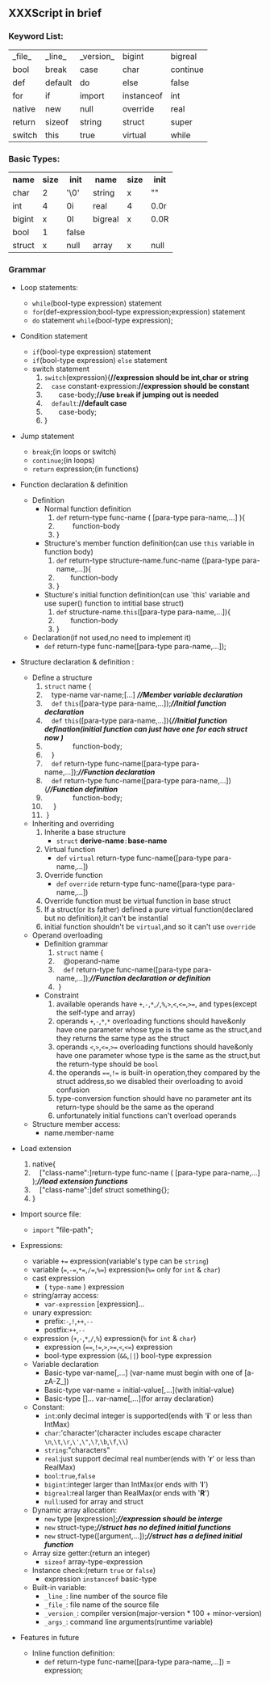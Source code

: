 ## XXXScript in brief ##

### Keyword List: ###
<table>
<tr><td>_file_</td><td>_line_</td><td>_version_</td><td>bigint</td><td>bigreal</td></tr>
<tr><td>bool</td><td>break</td><td>case</td><td>char</td><td>continue</td></tr>
<tr><td>def</td><td>default</td><td>do</td><td>else</td><td>false</td></tr>
<tr><td>for</td><td>if</td><td>import</td><td>instanceof</td><td>int</td></tr>
<tr><td>native</td><td>new</td><td>null</td><td>override</td><td>real</td></tr>
<tr><td>return</td><td>sizeof</td><td>string</td><td>struct</td><td>super</td></tr>
<tr><td>switch</td><td>this</td><td>true</td><td>virtual</td><td>while</td></tr>
<tr></tr>
</table>


### Basic Types: ###
<table>
		<tr>
			<th>name</th>
			<th>size</th>
			<th>init</th>
			<th>name</th>
			<th>size</th>
			<th>init</th>
		</tr>
		<tr>
			<td>char</td>
			<td>2</td>
			<td>'\0'</td>
			<td>string</td>
			<td>x</td>
			<td>""</td>
		</tr>
		<tr>
			<td>int</td>
			<td>4</td>
			<td>0i</td>
			<td>real</td>
			<td>4</td>
			<td>0.0r</td>
		</tr>
		<tr>
			<td>bigint</td>
			<td>x</td>
			<td>0I</td>
			<td>bigreal</td>
			<td>x</td>
			<td>0.0R</td>
		</tr>
		<tr>
			<td>bool</td>
			<td>1</td>
			<td>false</td>
			<td></td>
			<td></td>
			<td></td>
		</tr>
		<tr>
			<td>struct</td>
			<td>x</td>
			<td>null</td>
			<td>array</td>
			<td>x</td>
			<td>null</td>
		</tr>
</table>

### Grammar ###

* Loop statements:
	* `while`(bool-type expression) statement
	* `for`(def-expression;bool-type expression;expression) statement
	* `do` statement `while`(bool-type expression);
* Condition statement
	* `if`(bool-type expression) statement
	* `if`(bool-type expression) `else` statement
	*  switch statement
		1. `switch`(expression){**//expression should be int,char or string**
		2. &emsp;`case` constant-expression:**//expression should be constant**
		3. &emsp;&emsp;case-body;**//use `break` if jumping out is needed**
		3. &emsp;`default`:**//default case**
		4. &emsp;&emsp;case-body;
		4. }
	  
* Jump statement
	* `break`;(in loops or switch)
	* `continue`;(in loops)
	* `return` expression;(in functions)
* Function declaration & definition
	* Definition
		* Normal function definition
			1. `def` return-type func-name ( [para-type para-name,...] ){
			2. &emsp;&emsp; function-body
			3. }
		* Structure's member function definition(can use `this` variable in function body)
			1. `def` return-type structure-name.func-name ([para-type para-name,...]){
			2. &emsp;&emsp;function-body
 			3. }
 		* Stucture's initial function definition(can use `this' variable and use super() function to intitial base struct)
	 		1. `def` structure-name.`this`([para-type para-name,...]){
	 		2. &emsp;&emsp;function-body
	 		3. }
	* Declaration(if not used,no need to implement it)
		- `def` return-type func-name([para-type para-name,...]);
* Structure declaration & definition :
	- Define a structure
		1.  `struct` name {
		2. &emsp;type-name var-name;[...] ***//Member variable declaration***
		3. &emsp;`def` `this`([para-type para-name,...]);***//Initial function declaration***
		4. &emsp;`def` `this`([para-type para-name,...]){***//Initial function defination(initial function can just have one for each struct now )***
		5. &emsp;&emsp;&emsp;&emsp;function-body;
		6. &emsp;}
		7. &emsp;`def` return-type func-name([para-type para-name,...]);***//Function declaration***
		8. &emsp;`def` return-type func-name([para-type para-name,...]){***//Function definition***
		9. &emsp;&emsp;&emsp;&emsp;function-body;
		10.	&emsp;&nbsp;}
		11. &nbsp;}
	- Inheriting and overriding
		1. Inherite a base structure
			- `struct` **derive-name**`:`**base-name**
		2. Virtual function
			- `def` `virtual` return-type func-name([para-type para-name,...]) 
		3. Override function
			- `def` `override` return-type func-name([para-type para-name,...]) 
		4. Override function must be virtual function in base struct
		5. If a struct(or its father) defined a pure virtual function(declared but no definition),it can't be instantial
		6. initial function shouldn't be `virtual`,and so it can't use `override`
	- Operand overloading
		- Definition grammar
			1.  `struct` name {
			2.  &emsp;@operand-name
			3.  &emsp;`def` return-type func-name([para-type para-name,...]);***//Function declaration or definition***
			4.  &nbsp;}
		- Constraint
			1. available operands have `+`,`-`,`*`,`/`,`%`,`>`,`<`,`<=`,`>=`, and types(except the self-type and array)
			2. operands `+`,`-`,`*`,`*` overloading functions should have&only have one parameter whose type is the same as the struct,and they returns the same type as the struct
			3. operands `<`,`>`,`<=`,`>=` overloading functions should have&only have one parameter whose type is the same as the struct,but the return-type should be `bool`
			4. the operands `==`,`!=` is built-in operation,they compared by the struct address,so we disabled their overloading to avoid confusion
			5. type-conversion function should have no parameter ant its return-type should be the same as the operand
			6. unfortunately initial functions can't overload operands
	- Structure member access:
		- name.member-name
* Load extension
	1. native<package-name>{
	2. &emsp;["class-name":]return-type func-name ( [para-type para-name,...] );***//load extension functions***
	3. &emsp;["class-name":]def struct something{};
	4. }
* Import source file:
	- `import` "file-path";
* Expressions:
	* variable `+=` expression(variable's type can be `string`)
	* variable (`=`,`-=`,`*=`,`/=`,`%=`) expression(`%=` only for `int` & `char`)
	* cast expression
		- ( `type-name` ) expression
	* string/array access:
		- `var-expression` [expression]...
	* unary expression:
		- prefix:`-`,`!`,`++`,`--`
		- postfix:`++`,`--`
	* expression (`+`,`-`,`*`,`/`,`%`) expression(`%` for `int` & `char`)
		- expression (`==`,`!=`,`>`,`>=`,`<`,`<=`) expression
		- bool-type expression (`&&`,`||`) bool-type  expression
	* Variable declaration
		- Basic-type var-name\[,...] (var-name must begin with one of [a-zA-Z_])
		- Basic-type var-name = initial-value\[,...](with initial-value)
		- Basic-type []... var-name\[,...](for array declaration)
	* Constant:
		- `int`:only decimal integer is supported(ends with '**i**' or less than IntMax)
		- `char`:'character'(character includes escape character `\n`,`\t`,`\r`,`\'`,`\"`,`\?`,`\b`,`\f`,`\\`)
		- `string`:"characters"
		- `real`:just support decimal real number(ends with '**r**' or less than RealMax)
		- `bool`:`true`,`false`
		- `bigint`:integer larger than IntMax(or ends with '**I**')
		- `bigreal`:real larger than RealMax(or ends with '**R**') 
		- `null`:used for array and struct
	* Dynamic array allocation:
		- `new` type [expression];***//expression should be interge***
		- `new` struct-type;***//struct has no defined initial functions***
		- `new` struct-type([argument,...]);***//struct has a defined initial function***
	* Array size getter:(return an integer)
		- `sizeof` array-type-expression
	* Instance check:(return `true` or `false`)
		- expression `instanceof` basic-type
	* Built-in variable:
		- `_line_`:  line number of the source file
		- `_file_`:  file name of the source file
		- `_version_`: compiler version(major-version * 100 + minor-version)
		- `_args_`: command line arguments(runtime variable)
* Features in future
	* Inline function definition:
		- `def` return-type func-name([para-type para-name,...]) = expression;
